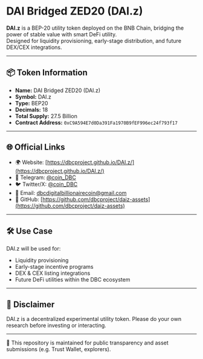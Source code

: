 # DAI Bridged ZED20 (DAI.z)

**DAI.z** is a BEP-20 utility token deployed on the BNB Chain, bridging the power of stable value with smart DeFi utility.  
Designed for liquidity provisioning, early-stage distribution, and future DEX/CEX integrations.

---

## 📦 Token Information

- **Name:** DAI Bridged ZED20 (DAI.z)  
- **Symbol:** DAI.z  
- **Type:** BEP20  
- **Decimals:** 18  
- **Total Supply:** 27.5 Billion  
- **Contract Address:** `0xC9A594E7d0Da391Fa1970B9fEF996ec24f793f17`

---

## 🌐 Official Links

- 🌍 Website: [https://dbcproject.github.io/DAI.z/](https://dbcproject.github.io/DAI.z/)
- 📢 Telegram: [@coin_DBC](https://t.me/coin_DBC)
- 🐦 Twitter/X: [@coin_DBC](https://twitter.com/coin_DBC)
- 📧 Email: dbcdigitalbillionairecoin@gmail.com
- 🧪 GitHub: [https://github.com/dbcproject/daiz-assets](https://github.com/dbcproject/daiz-assets)

---

## 🛠 Use Case

DAI.z will be used for:
- Liquidity provisioning
- Early-stage incentive programs
- DEX & CEX listing integrations
- Future DeFi utilities within the DBC ecosystem

---

## 📜 Disclaimer

DAI.z is a decentralized experimental utility token. Please do your own research before investing or interacting.

---

📁 This repository is maintained for public transparency and asset submissions (e.g. Trust Wallet, explorers).
